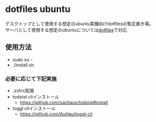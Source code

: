 # dotfiles ubuntu

デスクトップとして使用する想定のubuntu実機向けdotfilesの暫定置き場。  
サーバとして使用する想定のubuntuについては[dotfiles](https://github.com/tokane888/dotfiles)で対応

## 使用方法

- sudo su -
- ./install.sh

### 必要に応じて下記実施

- .zshrc配置
- todoist cliインストール
  - https://github.com/sachaos/todoist#install
- toggl cliインストール
  - https://github.com/AuHau/toggl-cli

